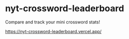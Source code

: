 # nyt-crossword-leaderboard

Compare and track your mini crossword stats!

https://nyt-crossword-leaderboard.vercel.app/ 
